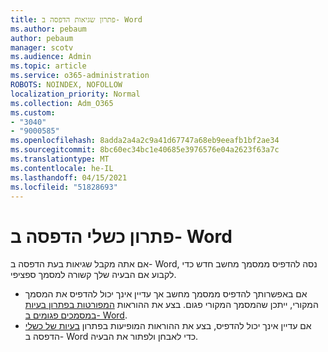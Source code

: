 ```yaml
---
title: פתרון שגיאות הדפסה ב- Word
ms.author: pebaum
author: pebaum
manager: scotv
ms.audience: Admin
ms.topic: article
ms.service: o365-administration
ROBOTS: NOINDEX, NOFOLLOW
localization_priority: Normal
ms.collection: Adm_O365
ms.custom:
- "3040"
- "9000585"
ms.openlocfilehash: 8adda2a4a2c9a41d67747a68eb9eeafb1bf2ae34
ms.sourcegitcommit: 8bc60ec34bc1e40685e3976576e04a2623f63a7c
ms.translationtype: MT
ms.contentlocale: he-IL
ms.lasthandoff: 04/15/2021
ms.locfileid: "51828693"
---
```

# <a name="resolving-print-failures-in-word"></a>פתרון כשלי הדפסה ב- Word

אם אתה מקבל שגיאות בעת הדפסה ב- Word, נסה להדפיס ממסמך מחשב חדש כדי לקבוע אם הבעיה שלך קשורה למסמך ספציפי.

- אם באפשרותך להדפיס ממסמך מחשב אך עדיין אינך יכול להדפיס את המסמך המקורי, ייתכן שהמסמך המקורי פגום. בצע את ההוראות [המפורטות בפתרון בעיות במסמכים פגומים ב- Word](https://docs.microsoft.com/office/troubleshoot/word/damaged-documents-in-word#update-microsoft-office-and-windows).
- אם עדיין אינך יכול להדפיס, בצע את ההוראות המופיעות בפתרון [בעיות של כשלי](https://docs.microsoft.com/office/troubleshoot/word/print-failures-in-word) הדפסה ב- Word כדי לאבחן ולפתור את הבעיה.